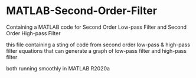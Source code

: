 # MATLAB-Second-Order-Filter
Containing a MATLAB code for Second Order Low-pass Filter and Second Order High-pass Filter

this file containing a sting of code from second order low-pass & high-pass filter equations
that can generate a graph of low-pass filter and high-pass filter

both running smoothly in MATLAB R2020a
